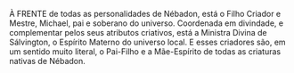 ﻿À FRENTE de todas as personalidades de Nébadon, está o Filho Criador e Mestre, Michael, pai e soberano do universo. Coordenada em divindade, e complementar pelos seus atributos criativos, está a Ministra Divina de Sálvington, o Espírito Materno do universo local. E esses criadores são, em um sentido muito literal, o Pai-Filho e a Mãe-Espírito de todas as criaturas nativas de Nébadon.
